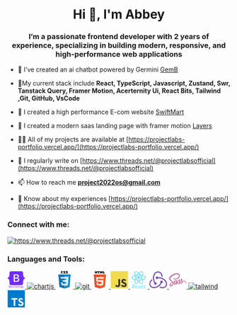 <h1 align="center">Hi 👋, I'm Abbey</h1>
<h3 align="center">I’m a passionate frontend developer with 2 years of experience, specializing in building modern, responsive, and high-performance web applications</h3>

- 🔭 I've created an ai chatbot powered by Germini [GemB](https://gemb-projectlabs.vercel.app/)

- 🌱My current stack include **React, TypeScript, Javascript, Zustand, Swr, Tanstack Query, Framer Motion, Acerternity Ui, React Bits, Tailwind ,Git, GitHub, VsCode**

- 👯 I created a high performance E-com website [SwiftMart](https://swiftmart-phi.vercel.app/)

- 🤝 I created a modern saas landing page with framer motion [Layers](https://saas-landing-page-nu-liart.vercel.app/)

- 👨‍💻 All of my projects are available at [https://projectlabs-portfolio.vercel.app/](https://projectlabs-portfolio.vercel.app/)

- 📝 I regularly write on [https://www.threads.net/@projectlabsofficial](https://www.threads.net/@projectlabsofficial)

- 📫 How to reach me **project2022os@gmail.com**

- 📄 Know about my experiences [https://projectlabs-portfolio.vercel.app/](https://projectlabs-portfolio.vercel.app/)

<h3 align="left">Connect with me:</h3>
<p align="left">
<a href="https://instagram.com/https://www.threads.net/@projectlabsofficial" target="blank"><img align="center" src="https://raw.githubusercontent.com/rahuldkjain/github-profile-readme-generator/master/src/images/icons/Social/instagram.svg" alt="https://www.threads.net/@projectlabsofficial" height="30" width="40" /></a>
</p>

<h3 align="left">Languages and Tools:</h3>
<p align="left"> <a href="https://getbootstrap.com" target="_blank" rel="noreferrer"> <img src="https://raw.githubusercontent.com/devicons/devicon/master/icons/bootstrap/bootstrap-plain-wordmark.svg" alt="bootstrap" width="40" height="40"/> </a> <a href="https://www.chartjs.org" target="_blank" rel="noreferrer"> <img src="https://www.chartjs.org/media/logo-title.svg" alt="chartjs" width="40" height="40"/> </a> <a href="https://www.w3schools.com/css/" target="_blank" rel="noreferrer"> <img src="https://raw.githubusercontent.com/devicons/devicon/master/icons/css3/css3-original-wordmark.svg" alt="css3" width="40" height="40"/> </a> <a href="https://git-scm.com/" target="_blank" rel="noreferrer"> <img src="https://www.vectorlogo.zone/logos/git-scm/git-scm-icon.svg" alt="git" width="40" height="40"/> </a> <a href="https://www.w3.org/html/" target="_blank" rel="noreferrer"> <img src="https://raw.githubusercontent.com/devicons/devicon/master/icons/html5/html5-original-wordmark.svg" alt="html5" width="40" height="40"/> </a> <a href="https://developer.mozilla.org/en-US/docs/Web/JavaScript" target="_blank" rel="noreferrer"> <img src="https://raw.githubusercontent.com/devicons/devicon/master/icons/javascript/javascript-original.svg" alt="javascript" width="40" height="40"/> </a> <a href="https://reactjs.org/" target="_blank" rel="noreferrer"> <img src="https://raw.githubusercontent.com/devicons/devicon/master/icons/react/react-original-wordmark.svg" alt="react" width="40" height="40"/> </a> <a href="https://redux.js.org" target="_blank" rel="noreferrer"> <img src="https://raw.githubusercontent.com/devicons/devicon/master/icons/redux/redux-original.svg" alt="redux" width="40" height="40"/> </a> <a href="https://sass-lang.com" target="_blank" rel="noreferrer"> <img src="https://raw.githubusercontent.com/devicons/devicon/master/icons/sass/sass-original.svg" alt="sass" width="40" height="40"/> </a> <a href="https://tailwindcss.com/" target="_blank" rel="noreferrer"> <img src="https://www.vectorlogo.zone/logos/tailwindcss/tailwindcss-icon.svg" alt="tailwind" width="40" height="40"/> </a> <a href="https://www.typescriptlang.org/" target="_blank" rel="noreferrer"> <img src="https://raw.githubusercontent.com/devicons/devicon/master/icons/typescript/typescript-original.svg" alt="typescript" width="40" height="40"/> </a> </p>
